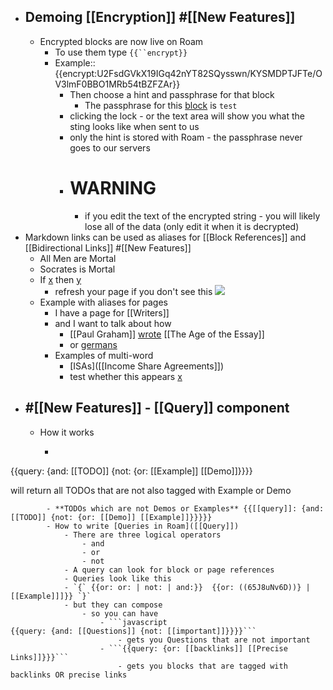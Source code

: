 - ## Demoing [[Encryption]] #[[New Features]] 
    - Encrypted blocks are now live on Roam
        - To use them type `{{``encrypt}}`
        - Example:: {{encrypt:U2FsdGVkX19IGq42nYT82SQysswn/KYSMDPTJFTe/OV3lmF0BBO1MRb54tBZFZAr}} 
            - Then choose a hint and passphrase for that block
                - The passphrase for this [block](((RsNzjvI5f))) is `test` 
            - clicking the lock - or the text area will show you what the sting looks like when sent to us
            - only the hint is stored with Roam - the passphrase never goes to our servers
            - # WARNING
                - if you edit the text of the encrypted string - you will likely lose all of the data (only edit it when it is decrypted)
- Markdown links can be used as aliases for [[Block References]] and [[Bidirectional Links]] #[[New Features]] 
    - All Men are Mortal
    - Socrates is Mortal
    - If [x](((DjhGC4Ppy))) then [y](((YdZn32tkw))) 
        - refresh your page if you don't see this ![](https://firebasestorage.googleapis.com/v0/b/firescript-577a2.appspot.com/o/imgs%2Fv8%2Fhelp%2FAIEro4drl0?alt=media&token=91e6c400-e244-4e16-8c3c-aff180ffb19b)
    - Example with aliases for pages
        -  I have a page for [[Writers]]
        - and I want to talk about how 
            - [[Paul Graham]] [wrote]([[Writers]]) [[The Age of the Essay]]
            - or [germans]([[Germany]])    
        - Examples of multi-word
            - [ISAs]([[Income Share Agreements]])
            - test whether this appears [x](((XFgHjPHJy)))
- ## #[[New Features]] - [[Query]] component
    - How it works
        - ```
{{query: {and: [[TODO]] 
          {not: 
           {or: [[Example]] [[Demo]]}}}}

will return all TODOs 
 that are not also tagged with Example or Demo
```
        - **TODOs which are not Demos or Examples** {{[[query]]: {and: [[TODO]] {not: {or: [[Demo]] [[Example]]}}}}}
        - How to write [Queries in Roam]([[Query]])
            - There are three logical operators 
                - and
                - or
                - not
            - A query can look for block or page references
            - Queries look like this
            - `{` {{or: or: | not: | and:}}  {{or: ((65J8uNv6D))} | [[Example]]]}} `}`
            - but they can compose
                - so you can have
                    - ```javascript
{{query: {and: [[Questions]] {not: [[important]]}}}}```
                        - gets you Questions that are not important
                    - ```{{query: {or: [[backlinks]] [[Precise Links]]}}}```
                        - gets you blocks that are tagged with backlinks OR precise links
